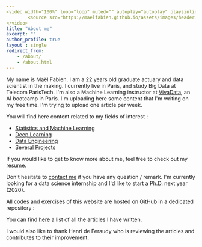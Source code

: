 ```yaml
---
<video width="100%" loop="loop" muted="" autoplay="autoplay" playsinline="playsinline">
        <source src="https://maelfabien.github.io/assets/images/header.mp4" type="video/mp4">
</video>
title: "About me"
excerpt: ""
author_profile: true
layout : single
redirect_from: 
    - /about/
    - /about.html
---
```


My name is Maël Fabien. I am a 22 years old graduate actuary and data scientist in the making. I currently live in Paris, and study Big Data at Telecom ParisTech. I'm also a Machine Learning instructor at [VivaData](https://vivadata.org/), an AI bootcamp in Paris. I'm uploading here some content that I'm writing on my free time. I'm trying to upload one article per week. 

You will find here content related to my fields of interest :
- [Statistics and Machine Learning](https://maelfabien.github.io/ml/)
- [Deep Learning](https://maelfabien.github.io/dl/)
- [Data Engineering](https://maelfabien.github.io/bgd/)
- [Several Projects](https://maelfabien.github.io/projects/)

If you would like to get to know more about me, feel free to check out my [resume](https://maelfabien.github.io/assets/files/CV_2019_MF.pdf).

Don't hesitate to [contact me](mailto:mael.fabien@gmail.com) if you have any question / remark. I'm currently looking for a data science internship and I'd like to start a Ph.D. next year (2020). 

All codes and exercises of this website are hosted on GitHub in a dedicated repository :

<div class="github-card" data-github="maelfabien/Machine_Learning_Tutorials" data-width="100%" data-height="" data-theme="default"></div>
<script src="//cdn.jsdelivr.net/github-cards/latest/widget.js"></script>

You can find [here](https://maelfabien.github.io/year-archive/#) a list of all the articles I have written. 

I would also like to thank Henri de Feraudy who is reviewing the articles and contributes to their improvement.
